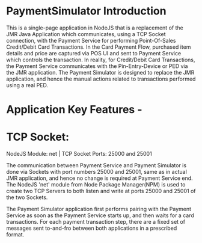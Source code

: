 # PaymentSimulator Introduction
This is a single-page application in NodeJS that is a replacement of the JMR Java Application which communicates, using a TCP Socket connection, with the Payment Service for performing Point-Of-Sales Credit/Debit Card Transactions. In the Card Payment Flow, purchased item details and price are captured via POS UI and sent to Payment Service which controls the transaction. In reality, for Credit/Debit Card Transactions, the Payment Service communicates with the Pin-Entry-Device or PED via the JMR application. The Payment Simulator is designed to replace the JMR application, and hence the manual actions related to transactions performed using a real PED. 

# Application Key Features -
# TCP Socket:

NodeJS Module: net   |   TCP Socket Ports: 25000 and 25001

The communication between Payment Service and Payment Simulator is done via Sockets with port numbers 25000 and 25001, same as in actual JMR application, and hence no change is required at Payment Service end. The NodeJS 'net' module from Node Package Manager(NPM) is used to create two TCP Servers to both listen and write at ports 25000 and 25001 of the two Sockets.

The Payment Simulator application first performs pairing with the Payment Service as soon as the Payment Service starts up, and then waits for a card transactions.
For each payment transaction step, there are a fixed set of messages sent to-and-fro between both applications in a prescribed format.
